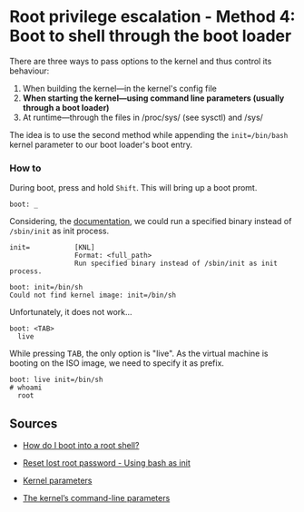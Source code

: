 # Root privilege escalation - Method 4: Boot to shell through the boot loader

There are three ways to pass options to the kernel and thus control its behaviour:

1. When building the kernel—in the kernel's config file
2. **When starting the kernel—using command line parameters (usually through a boot loader)**
3. At runtime—through the files in /proc/sys/ (see sysctl) and /sys/

The idea is to use the second method while appending the `init=/bin/bash` kernel parameter to our boot loader's boot entry.

### How to

During boot, press and hold `Shift`. This will bring up a boot promt.

```shell
boot: _
```

Considering, the [documentation](https://www.kernel.org/doc/html/latest/admin-guide/kernel-parameters.html), we could run a specified binary instead of `/sbin/init` as init process.

```
init=           [KNL]
                Format: <full_path>
                Run specified binary instead of /sbin/init as init process.
```

```shell
boot: init=/bin/sh
Could not find kernel image: init=/bin/sh
```

Unfortunately, it does not work...

```
boot: <TAB>
  live
```

While pressing <kbd>TAB</kbd>, the only option is "live". As the virtual machine is booting on the ISO image, we need to specify it as prefix.

```
boot: live init=/bin/sh
# whoami
  root
```

## Sources

- [How do I boot into a root shell?](https://askubuntu.com/questions/92556/how-do-i-boot-into-a-root-shell)

- [Reset lost root password - Using bash as init](https://wiki.archlinux.org/index.php/Reset_lost_root_password)

- [Kernel parameters](https://wiki.archlinux.org/index.php/Kernel_parameters)

- [The kernel’s command-line parameters](https://www.kernel.org/doc/html/latest/admin-guide/kernel-parameters.html)
